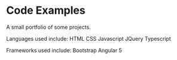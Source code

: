 # Code Examples 
A small portfolio of some projects.


Languages used include:
   HTML
   CSS 
   Javascript
   JQuery
   Typescript

Frameworks used include:
   Bootstrap
   Angular 5
